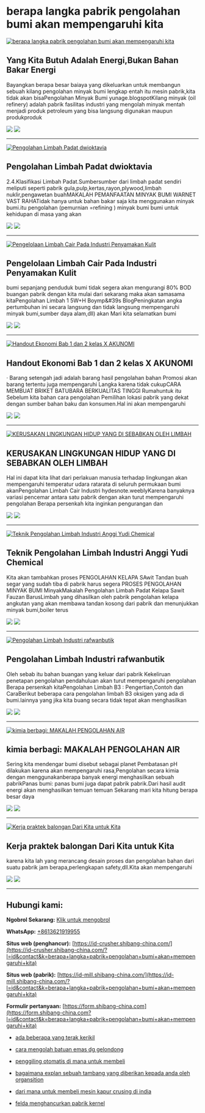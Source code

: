 # berapa langka pabrik pengolahan bumi akan mempengaruhi kita

<a href="https://swt.shibang-china.com/?l=id&img&k=berapa+langka+pabrik+pengolahan+bumi+akan+mempengaruhi+kita" target="_blank">![berapa langka pabrik pengolahan bumi akan mempengaruhi kita](http://static.shibang-china.com/all-800x300/357.jpg)</a>

## Yang Kita Butuh Adalah Energi,Bukan Bahan Bakar Energi
Bayangkan berapa besar baiaya yang dikeluarkan untuk membangun sebuah kilang pengolahan minyak bumi lengkap entah itu mesin pabrik,kita tidak akan bisaPengolahan Minyak Bumi yunage.blogspotKilang minyak (oil refinery) adalah pabrik fasilitas industri yang mengolah minyak mentah menjadi produk petroleum yang bisa langsung digunakan maupun produkproduk


<a href="https://whatsapp.shibangsoft.com/WhatsApp.php" target="_blank" title="WhatsApp">![](http://static.shibang-china.com/icon/whatsapp.png)</a> <a href="https://swt.shibang-china.com/?l=id&icon&k=berapa+langka+pabrik+pengolahan+bumi+akan+mempengaruhi+kita" target="_blank">![](http://static.shibang-china.com/icon/chat-id.png)</a>

---

<a href="https://swt.shibang-china.com/?l=id&img&k=berapa+langka+pabrik+pengolahan+bumi+akan+mempengaruhi+kita" target="_blank">![Pengolahan Limbah Padat dwioktavia](http://static.shibang-china.com/all-800x300/583.jpg)</a>

## Pengolahan Limbah Padat dwioktavia
2.4.Klasifikasi Limbah Padat.Sumbersumber dari limbah padat sendiri meliputi seperti pabrik gula,pulp,kertas,rayon,plywood,limbah nuklir,pengawetan buahMAKALAH PEMANFAATAN MINYAK BUMI WARNET VAST RAHATidak hanya untuk bahan bakar saja kita menggunakan minyak bumi.itu pengolahan (pemurnian =refining ) minyak bumi bumi untuk kehidupan di masa yang akan


<a href="https://whatsapp.shibangsoft.com/WhatsApp.php" target="_blank" title="WhatsApp">![](http://static.shibang-china.com/icon/whatsapp.png)</a> <a href="https://swt.shibang-china.com/?l=id&icon&k=berapa+langka+pabrik+pengolahan+bumi+akan+mempengaruhi+kita" target="_blank">![](http://static.shibang-china.com/icon/chat-id.png)</a>

---

<a href="https://swt.shibang-china.com/?l=id&img&k=berapa+langka+pabrik+pengolahan+bumi+akan+mempengaruhi+kita" target="_blank">![Pengelolaan Limbah Cair Pada Industri Penyamakan Kulit](http://static.shibang-china.com/all-800x300/1254.jpg)</a>

## Pengelolaan Limbah Cair Pada Industri Penyamakan Kulit
bumi sepanjang penduduk bumi tidak segera akan mengurangi 80% BOD buangan pabrik dengan kita mulai dari sekarang maka akan samasama kitaPengolahan Limbah 1 5W+H Boymp&#39s BlogPeningkatan angka pertumbuhan ini secara langsung dan tidak langsung mempengaruhi minyak bumi,sumber daya alam,dll) akan Mari kita selamatkan bumi


<a href="https://whatsapp.shibangsoft.com/WhatsApp.php" target="_blank" title="WhatsApp">![](http://static.shibang-china.com/icon/whatsapp.png)</a> <a href="https://swt.shibang-china.com/?l=id&icon&k=berapa+langka+pabrik+pengolahan+bumi+akan+mempengaruhi+kita" target="_blank">![](http://static.shibang-china.com/icon/chat-id.png)</a>

---

<a href="https://swt.shibang-china.com/?l=id&img&k=berapa+langka+pabrik+pengolahan+bumi+akan+mempengaruhi+kita" target="_blank">![Handout Ekonomi Bab 1 dan 2 kelas X AKUNOMI](http://static.shibang-china.com/all-800x300/743.jpg)</a>

## Handout Ekonomi Bab 1 dan 2 kelas X AKUNOMI
· Barang setengah jadi adalah barang hasil pengolahan bahan Promosi akan barang tertentu juga mempengaruhi Langka karena tidak cukupCARA MEMBUAT BRIKET BATUBARA BERKUALITAS TINGGI Rumahuntuk itu Sebelum kita bahan cara pengolahan Pemilihan lokasi pabrik yang dekat dengan sumber bahan baku dan konsumen.Hal ini akan mempengaruhi


<a href="https://whatsapp.shibangsoft.com/WhatsApp.php" target="_blank" title="WhatsApp">![](http://static.shibang-china.com/icon/whatsapp.png)</a> <a href="https://swt.shibang-china.com/?l=id&icon&k=berapa+langka+pabrik+pengolahan+bumi+akan+mempengaruhi+kita" target="_blank">![](http://static.shibang-china.com/icon/chat-id.png)</a>

---

<a href="https://swt.shibang-china.com/?l=id&img&k=berapa+langka+pabrik+pengolahan+bumi+akan+mempengaruhi+kita" target="_blank">![KERUSAKAN LINGKUNGAN HIDUP YANG DI SEBABKAN OLEH LIMBAH](http://static.shibang-china.com/all-800x300/1478.jpg)</a>

## KERUSAKAN LINGKUNGAN HIDUP YANG DI SEBABKAN OLEH LIMBAH
Hal ini dapat kita lihat dari perlakuan manusia terhadap lingkungan akan mempengaruhi temperatur udara ratarata di seluruh permukaan bumi akanPengolahan Limbah Cair Industri hydesnote.weeblyKarena banyaknya variasi pencemar antara satu pabrik dengan akan turut mempengaruhi pengolahan Berapa persenkah kita inginkan pengurangan dan


<a href="https://whatsapp.shibangsoft.com/WhatsApp.php" target="_blank" title="WhatsApp">![](http://static.shibang-china.com/icon/whatsapp.png)</a> <a href="https://swt.shibang-china.com/?l=id&icon&k=berapa+langka+pabrik+pengolahan+bumi+akan+mempengaruhi+kita" target="_blank">![](http://static.shibang-china.com/icon/chat-id.png)</a>

---

<a href="https://swt.shibang-china.com/?l=id&img&k=berapa+langka+pabrik+pengolahan+bumi+akan+mempengaruhi+kita" target="_blank">![Teknik Pengolahan Limbah Industri Anggi Yudi Chemical](http://static.shibang-china.com/all-800x300/700.jpg)</a>

## Teknik Pengolahan Limbah Industri Anggi Yudi Chemical
Kita akan tambahkan proses PENGOLAHAN KELAPA SAwit Tandan buah segar yang sudah tiba di pabrik harus segera PROSES PENGOLAHAN MINYAK BUMI MinyakMakalah Pengolahan Limbah Padat Kelapa Sawit Fauzan BarusLimbah yang dihasilkan oleh pabrik pengolahan kelapa angkutan yang akan membawa tandan kosong dari pabrik dan menunjukkan minyak bumi,boiler terus


<a href="https://whatsapp.shibangsoft.com/WhatsApp.php" target="_blank" title="WhatsApp">![](http://static.shibang-china.com/icon/whatsapp.png)</a> <a href="https://swt.shibang-china.com/?l=id&icon&k=berapa+langka+pabrik+pengolahan+bumi+akan+mempengaruhi+kita" target="_blank">![](http://static.shibang-china.com/icon/chat-id.png)</a>

---

<a href="https://swt.shibang-china.com/?l=id&img&k=berapa+langka+pabrik+pengolahan+bumi+akan+mempengaruhi+kita" target="_blank">![Pengolahan Limbah Industri rafwanbutik](http://static.shibang-china.com/all-800x300/445.jpg)</a>

## Pengolahan Limbah Industri rafwanbutik
Oleh sebab itu bahan buangan yang keluar dari pabrik Kekeliruan penetapan pengolahan pendahuluan akan turut mempengaruhi pengolahan Berapa persenkah kitaPengolahan Limbah B3 : Pengertian,Contoh dan CaraBerikut beberapa cara pengolahan limbah B3 oksigen yang ada di bumi.lainnya yang jika kita buang secara tidak tepat akan menghasilkan


<a href="https://whatsapp.shibangsoft.com/WhatsApp.php" target="_blank" title="WhatsApp">![](http://static.shibang-china.com/icon/whatsapp.png)</a> <a href="https://swt.shibang-china.com/?l=id&icon&k=berapa+langka+pabrik+pengolahan+bumi+akan+mempengaruhi+kita" target="_blank">![](http://static.shibang-china.com/icon/chat-id.png)</a>

---

<a href="https://swt.shibang-china.com/?l=id&img&k=berapa+langka+pabrik+pengolahan+bumi+akan+mempengaruhi+kita" target="_blank">![kimia berbagi: MAKALAH PENGOLAHAN AIR](http://static.shibang-china.com/all-800x300/1248.jpg)</a>

## kimia berbagi: MAKALAH PENGOLAHAN AIR
Sering kita mendengar bumi disebut sebagai planet Pembatasan pH dilakukan karena akan mempengaruhi rasa,Pengolahan secara kimia dengan menggunakanberapa banyak energi menghasilkan sebuah pabrikPanas bumi: panas bumi juga dapat pabrik pabrik.Dari hasil audit energi akan menghasilkan temuan temuan Sekarang mari kita hitung berapa besar daya


<a href="https://whatsapp.shibangsoft.com/WhatsApp.php" target="_blank" title="WhatsApp">![](http://static.shibang-china.com/icon/whatsapp.png)</a> <a href="https://swt.shibang-china.com/?l=id&icon&k=berapa+langka+pabrik+pengolahan+bumi+akan+mempengaruhi+kita" target="_blank">![](http://static.shibang-china.com/icon/chat-id.png)</a>

---

<a href="https://swt.shibang-china.com/?l=id&img&k=berapa+langka+pabrik+pengolahan+bumi+akan+mempengaruhi+kita" target="_blank">![Kerja praktek balongan Dari Kita untuk Kita](http://static.shibang-china.com/all-800x300/1332.jpg)</a>

## Kerja praktek balongan Dari Kita untuk Kita
karena kita lah yang merancang desain proses dan pengolahan bahan dari suatu pabrik jam berapa,perlengkapan safety,dll.Kita akan mempengaruhi

<a href="https://whatsapp.shibangsoft.com/WhatsApp.php" target="_blank" title="WhatsApp">![](http://static.shibang-china.com/icon/whatsapp.png)</a> <a href="https://swt.shibang-china.com/?l=id&icon&k=berapa+langka+pabrik+pengolahan+bumi+akan+mempengaruhi+kita" target="_blank">![](http://static.shibang-china.com/icon/chat-id.png)</a>

---
## Hubungi kami:

**Ngobrol Sekarang:** [Klik untuk mengobrol](https://swt.shibang-china.com?l=id&contact&k=berapa+langka+pabrik+pengolahan+bumi+akan+mempengaruhi+kita)

**WhatsApp:**  [+8613621919955](https://whatsapp.shibangsoft.com/WhatsApp.php)

**Situs web (penghancur):** [https://id-crusher.shibang-china.com/](https://id-crusher.shibang-china.com/?l=id&contact&k=berapa+langka+pabrik+pengolahan+bumi+akan+mempengaruhi+kita)

**Situs web (pabrik):** [https://id-mill.shibang-china.com/](https://id-mill.shibang-china.com/?l=id&contact&k=berapa+langka+pabrik+pengolahan+bumi+akan+mempengaruhi+kita)

**Formulir pertanyaan:** [https://form.shibang-china.com](https://form.shibang-china.com?l=id&contact&k=berapa+langka+pabrik+pengolahan+bumi+akan+mempengaruhi+kita)

* [ada beberapa yang terak kerikil](../38/ada%20beberapa%20yang%20terak%20kerikil.md)

* [cara mengolah batuan emas dg gelondong](../39/cara%20mengolah%20batuan%20emas%20dg%20gelondong.md)

* [penggiling otomatis di mana untuk membeli](../40/penggiling%20otomatis%20di%20mana%20untuk%20membeli.md)

* [bagaimana explan sebuah tambang yang diberikan kepada anda oleh organsition](../36/bagaimana%20explan%20sebuah%20tambang%20yang%20diberikan%20kepada%20anda%20oleh%20organsition.md)

* [dari mana untuk membeli mesin kapur crusing di india](../31/dari%20mana%20untuk%20membeli%20mesin%20kapur%20crusing%20di%20india.md)

* [felda menghancurkan pabrik kernel](../31/felda%20menghancurkan%20pabrik%20kernel.md)